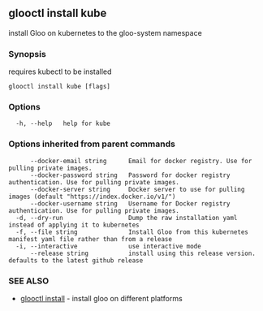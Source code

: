 ## glooctl install kube

install Gloo on kubernetes to the gloo-system namespace

### Synopsis

requires kubectl to be installed

```
glooctl install kube [flags]
```

### Options

```
  -h, --help   help for kube
```

### Options inherited from parent commands

```
      --docker-email string      Email for docker registry. Use for pulling private images.
      --docker-password string   Password for docker registry authentication. Use for pulling private images.
      --docker-server string     Docker server to use for pulling images (default "https://index.docker.io/v1/")
      --docker-username string   Username for Docker registry authentication. Use for pulling private images.
  -d, --dry-run                  Dump the raw installation yaml instead of applying it to kubernetes
  -f, --file string              Install Gloo from this kubernetes manifest yaml file rather than from a release
  -i, --interactive              use interactive mode
      --release string           install using this release version. defaults to the latest github release
```

### SEE ALSO

* [glooctl install](glooctl_install.md)	 - install gloo on different platforms

